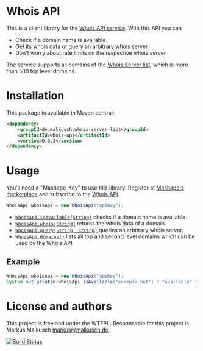 # Whois API

This is a client library for the [Whois API service](https://market.mashape.com/malkusch/whois).
With this API you can

- Check if a domain name is available
- Get its whois data or query an arbitrary whois server
- Don't worry about rate limits on the respective whois server

The service supports all domains of the
[Whois Server list](https://github.com/whois-server-list/whois-server-list),
which is more than 500 top level domains.

# Installation

This package is available in Maven central:

```xml
<dependency>
    <groupId>de.malkusch.whois-server-list</groupId>
    <artifactId>whois-api</artifactId>
    <version>0.0.3</version>
</dependency>
```

# Usage

You'll need a "Mashape-Key" to use this library. Register at 
[Mashape's marketplace](https://market.mashape.com/) and subscribe
to the [Whois API](https://market.mashape.com/malkusch/whois).

```java
WhoisApi whoisApi = new WhoisApi("apiKey");
```

- [`WhoisApi.isAvailable(String)`](http://whois-server-list.github.io/whois-api-java/apidocs/de/malkusch/whoisApi/WhoisApi.html#isAvailable-java.lang.String-)
    checks if a domain name is available.
- [`WhoisApi.whois(String)`](http://whois-server-list.github.io/whois-api-java/apidocs/de/malkusch/whoisApi/WhoisApi.html#whois-java.lang.String-)
    returns the whois data of a domain.
- [`WhoisApi.query(String, String)`](http://whois-server-list.github.io/whois-api-java/apidocs/de/malkusch/whoisApi/WhoisApi.html#query-java.lang.String-java.lang.String-)
    queries an arbitrary whois server.
- [`WhoisApi.domains()`](http://whois-server-list.github.io/whois-api-java/apidocs/de/malkusch/whoisApi/WhoisApi.html#domains--)
    lists all top and second level domains which can be used by the Whois API.

## Example

```java
WhoisApi whoisApi = new WhoisApi("apiKey");
System.out.println(whoisApi.isAvailable("example.net") ? "available" : "registered");
```

# License and authors

This project is free and under the WTFPL.
Responsable for this project is Markus Malkusch markus@malkusch.de.

[![Build Status](https://travis-ci.org/whois-server-list/whois-api-java.svg?branch=master)](https://travis-ci.org/whois-server-list/whois-api-java)
